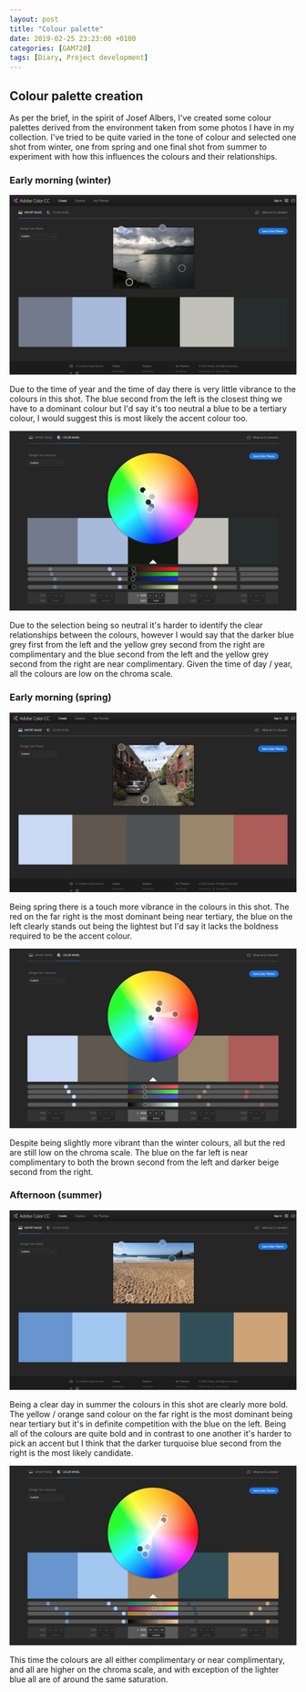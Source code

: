 ```yaml
---
layout: post
title: "Colour palette"
date: 2019-02-25 23:23:00 +0100
categories: [GAM720]
tags: [Diary, Project development]
---
```


## Colour palette creation

As per the brief, in the spirit of Josef Albers, I've created some colour palettes derived from the environment taken from some photos I have in my collection. I've tried to be quite varied in the tone of colour and selected one shot from winter, one from spring and one final shot from summer to experiment with how this influences the colours and their relationships.

### Early morning (winter)

![](/assets/img/GAM720_Wk4_Photo1--001.png)

Due to the time of year and the time of day there is very little vibrance to the colours in this shot. The blue second from the left is the closest thing we have to a dominant colour but I'd say it's too neutral a blue to be a tertiary colour, I would suggest this is most likely the accent colour too.

![](/assets/img/GAM720_Wk4_Photo1--002.png)

Due to the selection being so neutral it's harder to identify the clear relationships between the colours, however I would say that the darker blue grey first from the left and the yellow grey second from the right are complimentary and the blue second from the left and the yellow grey second from the right are near complimentary. Given the time of day / year, all the colours are low on the chroma scale.

### Early morning (spring)

![](/assets/img/GAM720_Wk4_Photo3--001.png)

Being spring there is a touch more vibrance in the colours in this shot. The red on the far right is the most dominant being near tertiary, the blue on the left clearly stands out being the lightest but I'd say it lacks the boldness required to be the accent colour.

![](/assets/img/GAM720_Wk4_Photo3--002.png)

Despite being slightly more vibrant than the winter colours, all but the red are still low on the chroma scale. The blue on the far left is near complimentary to both the brown second from the left and darker beige second from the right.

### Afternoon (summer)

![](/assets/img/GAM720_Wk4_Photo2--001.png)

Being a clear day in summer the colours in this shot are clearly more bold. The yellow / orange sand colour on the far right is the most dominant being near tertiary but it's in definite competition with the blue on the left. Being all of the colours are quite bold and in contrast to one another it's harder to pick an accent but I think that the darker turquoise blue second from the right is the most likely candidate.

![](/assets/img/GAM720_Wk4_Photo2--002.png)

This time the colours are all either complimentary or near complimentary, and all are higher on the chroma scale, and with exception of the lighter blue all are of around the same saturation.
